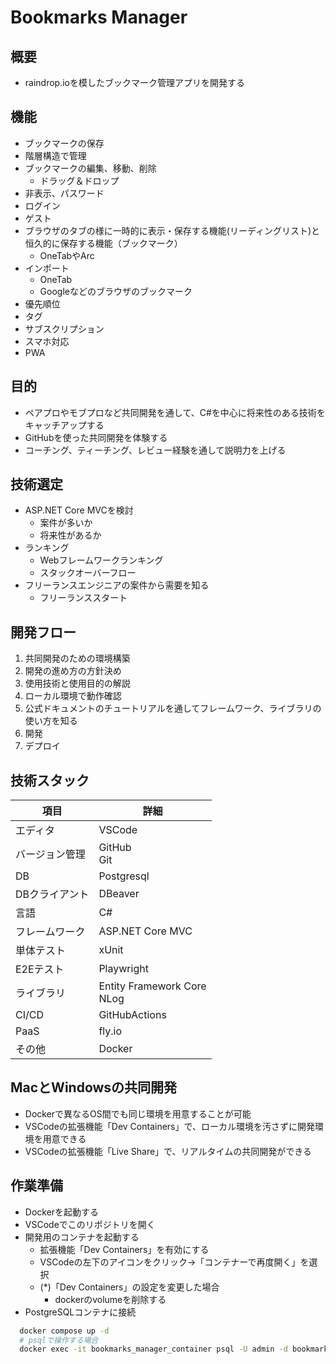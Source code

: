 # Bookmarks Manager

## 概要

- raindrop.ioを模したブックマーク管理アプリを開発する

## 機能

- ブックマークの保存
- 階層構造で管理
- ブックマークの編集、移動、削除
  - ドラッグ＆ドロップ
- 非表示、パスワード
- ログイン
- ゲスト
- ブラウザのタブの様に一時的に表示・保存する機能(リーディングリスト)と恒久的に保存する機能（ブックマーク）
  - OneTabやArc
- インポート
  - OneTab
  - Googleなどのブラウザのブックマーク
- 優先順位
- タグ
- サブスクリプション
- スマホ対応
- PWA

## 目的

- ペアプロやモブプロなど共同開発を通して、C#を中心に将来性のある技術をキャッチアップする
- GitHubを使った共同開発を体験する
- コーチング、ティーチング、レビュー経験を通して説明力を上げる

## 技術選定

- ASP.NET Core MVCを検討
  - 案件が多いか
  - 将来性があるか
- ランキング
  - Webフレームワークランキング
  - スタックオーバーフロー
- フリーランスエンジニアの案件から需要を知る
  - フリーランススタート

## 開発フロー

1. 共同開発のための環境構築
2. 開発の進め方の方針決め
3. 使用技術と使用目的の解説
4. ローカル環境で動作確認
5. 公式ドキュメントのチュートリアルを通してフレームワーク、ライブラリの使い方を知る
6. 開発
7. デプロイ

## 技術スタック

| 項目           | 詳細                           |
| -------------- | ------------------------------ |
| エディタ       | VSCode                         |
| バージョン管理 | GitHub</br>Git                 |
| DB             | Postgresql                     |
| DBクライアント | DBeaver                        |
| 言語           | C#                             |
| フレームワーク | ASP.NET Core MVC               |
| 単体テスト     | xUnit                          |
| E2Eテスト      | Playwright                     |
| ライブラリ     | Entity Framework Core</br>NLog |
| CI/CD          | GitHubActions                  |
| PaaS           | fly.io                         |
| その他         | Docker                         |

## MacとWindowsの共同開発

- Dockerで異なるOS間でも同じ環境を用意することが可能
- VSCodeの拡張機能「Dev Containers」で、ローカル環境を汚さずに開発環境を用意できる
- VSCodeの拡張機能「Live Share」で、リアルタイムの共同開発ができる

## 作業準備

- Dockerを起動する
- VSCodeでこのリポジトリを開く
- 開発用のコンテナを起動する
  - 拡張機能「Dev Containers」を有効にする
  - VSCodeの左下のアイコンをクリック→「コンテナーで再度開く」を選択
  - (\*)「Dev Containers」の設定を変更した場合
    - dockerのvolumeを削除する
- PostgreSQLコンテナに接続

```bash
  docker compose up -d
  # psqlで操作する場合
  docker exec -it bookmarks_manager_container psql -U admin -d bookmarks_manager
```